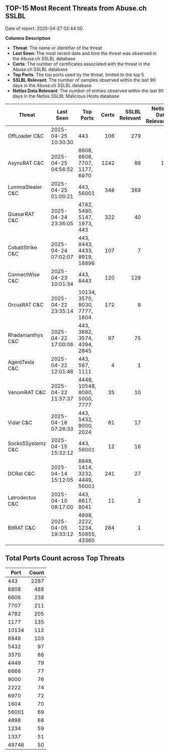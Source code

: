 ## TOP-15 Most Recent Threats from Abuse.ch SSLBL
Date of report: 2025-04-27 02:44:50

**Columns Description**
- **Threat**: The name or identifier of the threat
- **Last Seen**: The most recent date and time the threat was observed in the Abuse.ch SSLBL database
- **Certs**: The number of certificates associated with the threat in the Abuse.ch SSLBL database
- **Top Ports**: The top ports used by the threat, limited to the top 5
- **SSLBL Relevant**: The number of samples observed within the last 90 days in the Abuse.ch SSLBL database
- **Netlas Data Relevant**: The number of entries observed within the last 90 days in the Netlas SSLBL Malicious Hosts database



| Threat                     | Last Seen           | Top Ports          | Certs        | SSLBL Relevant   | Netlas Data Relevant  |
|----------------------------|---------------------|--------------------|-------------:|-----------------:|----------------------:|
| OffLoader C&C              | 2025-04-25 10:30:30 | 443 | 106 | 279 | 1 |
| AsyncRAT C&C               | 2025-04-25 04:56:52 | 8808, 6606, 7707, 1177, 6970 | 1242 | 88 | 18 |
| LummaStealer C&C           | 2025-04-25 01:00:21 | 443, 56001 | 348 | 368 | 0 |
| QuasarRAT C&C              | 2025-04-24 23:36:05 | 4782, 5490, 5147, 1973, 443 | 322 | 40 | 2 |
| CobaltStrike C&C           | 2025-04-24 07:02:07 | 443, 8443, 4433, 8919, 18896 | 107 | 7 | 3 |
| ConnectWise C&C            | 2025-04-23 10:01:34 | 443, 8443 | 120 | 128 | 3 |
| OrcusRAT C&C               | 2025-04-22 23:35:14 | 10134, 3570, 9030, 7777, 1604 | 172 | 8 | 0 |
| Rhadamanthys C&C           | 2025-04-22 17:00:06 | 443, 3682, 3574, 4394, 2845 | 97 | 75 | 4 |
| AgentTesla C&C             | 2025-04-22 12:01:46 | 443, 587, 1111 | 4 | 1 | 1 |
| VenomRAT C&C               | 2025-04-22 11:37:37 | 4449, 10548, 8080, 5000, 7777 | 35 | 10 | 2 |
| Vidar C&C                  | 2025-04-16 07:26:33 | 443, 5432, 9000, 2024 | 81 | 17 | 6 |
| Socks5Systemz C&C          | 2025-04-15 15:32:12 | 443, 56001 | 12 | 16 | 8 |
| DCRat C&C                  | 2025-04-14 15:12:05 | 8848, 1414, 3232, 4449, 56001 | 241 | 27 | 0 |
| Latrodectus C&C            | 2025-04-10 08:17:00 | 443, 8817, 8041 | 11 | 2 | 0 |
| BitRAT C&C                 | 2025-04-05 19:33:12 | 4898, 2222, 1234, 50855, 43360 | 284 | 1 | 0 |

## Total Ports Count across Top Threats
| Port       | Count      |
|------------|-----------:|
| 443 | 2287 |
| 8808 | 488 |
| 6606 | 238 |
| 7707 | 211 |
| 4782 | 205 |
| 1177 | 135 |
| 10134 | 112 |
| 8848 | 103 |
| 5432 | 97 |
| 3570 | 86 |
| 4449 | 79 |
| 6666 | 77 |
| 9000 | 76 |
| 2222 | 74 |
| 6970 | 72 |
| 1604 | 70 |
| 56001 | 69 |
| 4898 | 68 |
| 1234 | 59 |
| 1337 | 51 |
| 49746 | 50 |